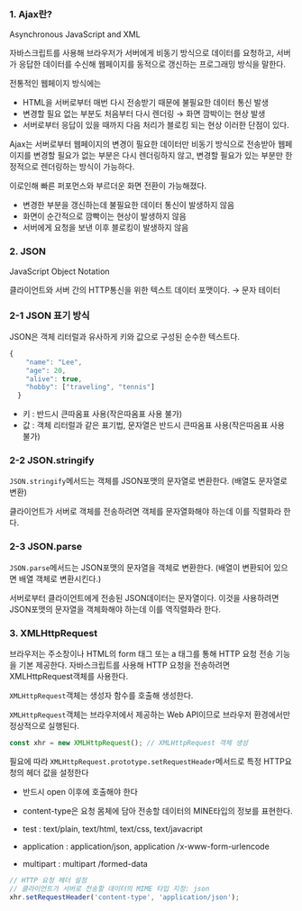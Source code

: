 ### 1. Ajax란?

Asynchronous JavaScript and XML  

자바스크립트를 사용해 브라우저가 서버에게 비동기 방식으로 데이터를 요청하고, 서버가 응답한 데이터를 수신해 웹페이지를 동적으로 갱신하는 프로그래밍 방식을 말한다.
  
전통적인 웹페이지 방식에는 
- HTML을 서버로부터 매번 다시 전송받기 때문에 불필요한 데이터 통신 발생
- 변경할 필요 없는 부분도 처음부터 다시 렌더링 → 화면 깜박이는 현상 발생
- 서버로부터 응답이 있을 때까지 다음 처리가 블로킹 되는 현상
이러한 단점이 있다.
  
Ajax는 서버로부터 웹페이지의 변경이 필요한 데이터만 비동기 방식으로 전송받아 웹페이지를 변경할 필요가 없는 부분은 다시 렌더링하지 않고, 변경할 필요가 있는 부분만 한정적으로 렌더링하는 방식이 가능하다. 
  
이로인해 빠른 퍼포먼스와 부르더운 화면 전환이 가능해졌다.

- 변경한 부분을 갱신하는데 불필요한 데이터 통신이 발생하지 않음
- 화면이 순간적으로 깜빡이는 현상이 발생하지 않음
- 서버에게 요청을 보낸 이후 블로킹이 발생하지 않음


### 2. JSON

JavaScript Object Notation

클라이언트와 서버 간의 HTTP통신을 위한 텍스트 데이터 포맷이다. → 문자 테이터


### 2-1 JSON 표기 방식

JSON은 객체 리터럴과 유사하게 키와 값으로 구성된 순수한 텍스트다.

```jsx
{
    "name": "Lee",
    "age": 20,
    "alive": true,
    "hobby": ["traveling", "tennis"]
  }
```

- 키 : 반드시 큰따옴표 사용(작은따옴표 사용 불가)
- 값 : 객체 리터럴과 같은 표기법, 문자열은 반드시 큰따옴표 사용(작은따옴표 사용 불가)


### 2-2 JSON.stringify

`JSON.stringify`메서드는 객체를 JSON포맷의 문자열로 변환한다. (배열도 문자열로 변환)

클라이언트가 서버로 객체를 전송하려면 객체를 문자열화해야 하는데 이를 직렬화라 한다.


### 2-3 JSON.parse

`JSON.parse`메서드는 JSON포맷의 문자열을 객체로 변환한다. (배열이 변환되어 있으면 배열 객체로 변환시킨다.)

서버로부터 클라이언트에게 전송된 JSON데이터는 문자열이다. 이것을 사용하려면 JSON포맷의 문자열을 객체화해야 하는데 이를 역직렬화라 한다.  


### 3. XMLHttpRequest

브라우저는 주소창이나 HTML의 form 태그 또는 a 태그를 통해 HTTP 요청 전송 기능을 기본 제공한다. 자바스크립트를 사용해 HTTP 요청을 전송하려면 XMLHttpRequest객체를 사용한다.

`XMLHttpRequest`객체는 생성자 함수를 호출해 생성한다.

`XMLHttpRequest`객체는 브라우저에서 제공하는 Web API이므로 브라우저 환경에서만 정상적으로 실행된다.

```jsx
const xhr = new XMLHttpRequest(); // XMLHttpRequest 객체 생성
```

필요에 따라 `XMLHttpRequest.prototype.setRequestHeader`메서드로 특정 HTTP요청의 헤더 값을 설정한다
- 반드시 open 이후에 호출해야 한다
- content-type은 요청 몸체에 담아 전송할 데이터의 MINE타입의 정보를 표현한다.

- test : text/plain, text/html, text/css, text/javacript
- application : application/json, application /x-www-form-urlencode
- multipart : multipart /formed-data
    
```jsx
// HTTP 요청 헤더 설정
// 클라이언트가 서버로 전송할 데이터의 MIME 타입 지정: json
xhr.setRequestHeader('content-type', 'application/json');
```